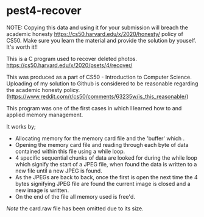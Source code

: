 # pest4-recover

NOTE: Copying this data and using it for your submission will breach the academic honesty https://cs50.harvard.edu/x/2020/honesty/ policy of CS50. Make sure you learn the material and provide the solution by youself. It's worth it!!

This is a C program used to recover deleted photos. https://cs50.harvard.edu/x/2020/psets/4/recover/

This was produced as a part of CS50 - Introduction to Computer Science. Uploading of my solution to Github is considered to be reasonable regarding the academic honesty policy. (https://www.reddit.com/r/cs50/comments/63235w/is_this_reasonable/)

This program was one of the first cases in which I learned how to and applied memory management.

It works by;
- Allocating memory for the memory card file and the 'buffer' which .
- Opening the memory card file and reading through each byte of data contained within this file using a while loop.
- 4 specific sequential chunks of data are looked for during the while loop which signify the start of a JPEG file, when found the data is written to a new file until a new JPEG is found.
- As the JPEGs are back to back, once the first is open the next time the 4 bytes signifying JPEG file are found the current image is closed and a new image is written.
- On the end of the file all memory used is free'd.


*Note* the card.raw file has been omitted due to its size.
